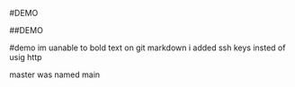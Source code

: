 #DEMO

##DEMO

#demo im uanable to bold text on git markdown
i added ssh keys insted of usig http

master was named main